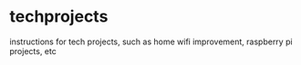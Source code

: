 # techprojects
instructions for tech projects, such as home wifi improvement, raspberry pi projects, etc
